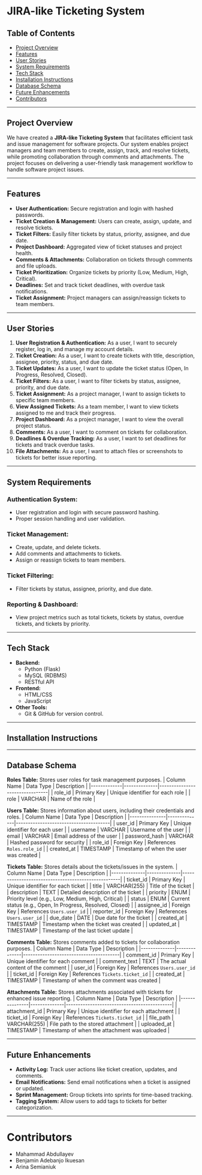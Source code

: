 # JIRA-like Ticketing System

## Table of Contents
- [Project Overview](#project-overview)
- [Features](#features)
- [User Stories](#user-stories)
- [System Requirements](#system-requirements)
- [Tech Stack](#tech-stack)
- [Installation Instructions](#installation-instructions)
- [Database Schema](#database-schema)
- [Future Enhancements](#future-enhancements)
- [Contributors](#contributors)

---

## Project Overview
We have created a **JIRA-like Ticketing System** that facilitates efficient task and issue management for software projects. Our system enables project managers and team members to create, assign, track, and resolve tickets, while promoting collaboration through comments and attachments. The project focuses on delivering a user-friendly task management workflow to handle software project issues.

---

## Features
- **User Authentication:** Secure registration and login with hashed passwords.
- **Ticket Creation & Management:** Users can create, assign, update, and resolve tickets.
- **Ticket Filters:** Easily filter tickets by status, priority, assignee, and due date.
- **Project Dashboard:** Aggregated view of ticket statuses and project health.
- **Comments & Attachments:** Collaboration on tickets through comments and file uploads.
- **Ticket Prioritization:** Organize tickets by priority (Low, Medium, High, Critical).
- **Deadlines:** Set and track ticket deadlines, with overdue task notifications.
- **Ticket Assignment:** Project managers can assign/reassign tickets to team members.

---

## User Stories
1. **User Registration & Authentication:** As a user, I want to securely register, log in, and manage my account details.
2. **Ticket Creation:** As a user, I want to create tickets with title, description, assignee, priority, status, and due date.
3. **Ticket Updates:** As a user, I want to update the ticket status (Open, In Progress, Resolved, Closed).
4. **Ticket Filters:** As a user, I want to filter tickets by status, assignee, priority, and due date.
5. **Ticket Assignment:** As a project manager, I want to assign tickets to specific team members.
6. **View Assigned Tickets:** As a team member, I want to view tickets assigned to me and track their progress.
7. **Project Dashboard:** As a project manager, I want to view the overall project status.
8. **Comments:** As a user, I want to comment on tickets for collaboration.
9. **Deadlines & Overdue Tracking:** As a user, I want to set deadlines for tickets and track overdue tasks.
10. **File Attachments:** As a user, I want to attach files or screenshots to tickets for better issue reporting.

---

## System Requirements
### Authentication System:
- User registration and login with secure password hashing.
- Proper session handling and user validation.

### Ticket Management:
- Create, update, and delete tickets.
- Add comments and attachments to tickets.
- Assign or reassign tickets to team members.

### Ticket Filtering:
- Filter tickets by status, assignee, priority, and due date.

### Reporting & Dashboard:
- View project metrics such as total tickets, tickets by status, overdue tickets, and tickets by priority.

---

## Tech Stack
- **Backend:**
  - Python (Flask)
  - MySQL (RDBMS)
  - RESTful API
- **Frontend:**
  - HTML/CSS
  - JavaScript
- **Other Tools:**
  - Git & GitHub for version control.
 
---

## Installation Instructions

---

## Database Schema

**Roles Table:** Stores user roles for task management purposes.
| Column Name | Data Type    | Description                    |
|-------------|--------------|--------------------------------|
| role_id     | Primary Key  | Unique identifier for each role |
| role        | VARCHAR      | Name of the role                |

**Users Table:** Stores information about users, including their credentials and roles.
| Column Name   | Data Type    | Description                           |
|---------------|--------------|---------------------------------------|
| user_id       | Primary Key  | Unique identifier for each user       |
| username      | VARCHAR      | Username of the user                  |
| email         | VARCHAR      | Email address of the user             |
| password_hash | VARCHAR      | Hashed password for security         |
| role_id       | Foreign Key  | References `Roles.role_id`            |
| created_at    | TIMESTAMP    | Timestamp of when the user was created |

**Tickets Table:** Stores details about the tickets/issues in the system.
| Column Name  | Data Type    | Description                                        |
|--------------|--------------|----------------------------------------------------|
| ticket_id    | Primary Key  | Unique identifier for each ticket                  |
| title        | VARCHAR(255) | Title of the ticket                                |
| description  | TEXT         | Detailed description of the ticket                 |
| priority     | ENUM         | Priority level (e.g., Low, Medium, High, Critical) |
| status       | ENUM         | Current status (e.g., Open, In Progress, Resolved, Closed) |
| assignee_id  | Foreign Key  | References `Users.user_id`                         |
| reporter_id  | Foreign Key  | References `Users.user_id`                         |
| due_date     | DATE         | Due date for the ticket                            |
| created_at   | TIMESTAMP    | Timestamp when the ticket was created              |
| updated_at   | TIMESTAMP    | Timestamp of the last ticket update                |

**Comments Table:** Stores comments added to tickets for collaboration purposes.
| Column Name  | Data Type    | Description                            |
|--------------|--------------|----------------------------------------|
| comment_id   | Primary Key  | Unique identifier for each comment     |
| comment_text | TEXT         | The actual content of the comment      |
| user_id      | Foreign Key  | References `Users.user_id`             |
| ticket_id    | Foreign Key  | References `Tickets.ticket_id`         |
| created_at   | TIMESTAMP    | Timestamp of when the comment was created |

**Attachments Table:** Stores attachments associated with tickets for enhanced issue reporting.
| Column Name   | Data Type    | Description                                |
|---------------|--------------|--------------------------------------------|
| attachment_id | Primary Key  | Unique identifier for each attachment      |
| ticket_id     | Foreign Key  | References `Tickets.ticket_id`             |
| file_path     | VARCHAR(255) | File path to the stored attachment         |
| uploaded_at   | TIMESTAMP    | Timestamp of when the attachment was uploaded |

---

## Future Enhancements
- **Activity Log:** Track user actions like ticket creation, updates, and comments.
- **Email Notifications:** Send email notifications when a ticket is assigned or updated.
- **Sprint Management:** Group tickets into sprints for time-based tracking.
- **Tagging System:** Allow users to add tags to tickets for better categorization.

---

# Contributors
- Mahammad Abdullayev
- Benjamin Adebanjo Ikuesan
- Arina Semianiuk
